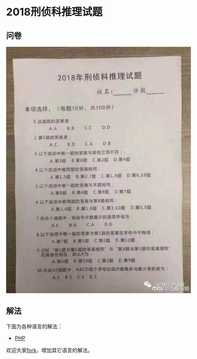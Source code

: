 # 2018刑侦科推理试题

## 问卷

![问卷照片](https://github.com/blackpuppy/detective-2018/raw/master/question.jpeg)

## 解法

下面为各种语言的解法：

- [PHP](https://github.com/blackpuppy/detective-2018/blob/master/answer.php)

欢迎大家[fork](https://github.com/blackpuppy/detective-2018#fork-destination-box)，增加其它语言的解法。

